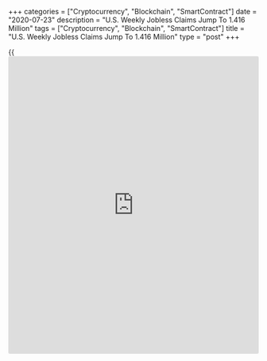 +++
categories = ["Cryptocurrency", "Blockchain", "SmartContract"]
date = "2020-07-23"
description = "U.S. Weekly Jobless Claims Jump To 1.416 Million"
tags = ["Cryptocurrency", "Blockchain", "SmartContract"]
title = "U.S. Weekly Jobless Claims Jump To 1.416 Million"
type = "post"
+++

{{<iframe id="large-banner" src="https://www.bounty.group/#slide=25.0" width="100%" height="600" scrolling="no" style="border: 0px solid rgb(216, 221, 230); border-radius: 3px;">}}

After reporting decreases in first-time claims for U.S. unemployment
benefits for fifteen straight weeks, the Labor Department released a
report on Thursday showing a notable rebound in jobless claims in the
week ended July 18th.

The report said initial jobless claims jumped to 1.416 million, an
increase of 109,000 from the previous week's revised level of 1.307
million. Economists had expected jobless claims to come in unchanged at
the 1.300 million originally reported for the previous month.

Jobless claims increased for the first time since late March but remain
well below the record high of 6.867 million set in the week ended March
28th.

For comments and feedback [contact](https://www.playgroundfx.com/contact/): editorial@rtt[news](https://www.letsplayfx.com/blog/forex-news-website/).com

[Economic News][1]

 **What parts of the world are seeing the best (and worst) economic
performances lately? Click[here][2] to check out our [Econ Scorecard][2]
and find out! See up-to-the-moment [ranking](https://www.playgroundfx.com/blog/crypto-exchange-ranking/)s for the best and worst
performers in [GDP][3], [unemployment rate][4], [inflation][5] and much
more.**

   1. www.rtt[news](https://www.letsplayfx.com/blog/forex-news-website/).com/Content/EconomicNews.aspx
   2. www.rtt[news](https://www.letsplayfx.com/blog/forex-news-website/).com/economic-scorecard/world-rank/unemployment-rate/highest-performance.aspx
   3. www.rtt[news](https://www.letsplayfx.com/blog/forex-news-website/).com/economic-scorecard/world-rank/GDP/highest-performance.aspx
   4. www.rtt[news](https://www.letsplayfx.com/blog/forex-news-website/).com/economic-scorecard/world-rank/unemployment-rate/lowest-performance.aspx
   5. www.rtt[news](https://www.letsplayfx.com/blog/forex-news-website/).com/economic-scorecard/world-rank/CPI/highest-performance.aspx